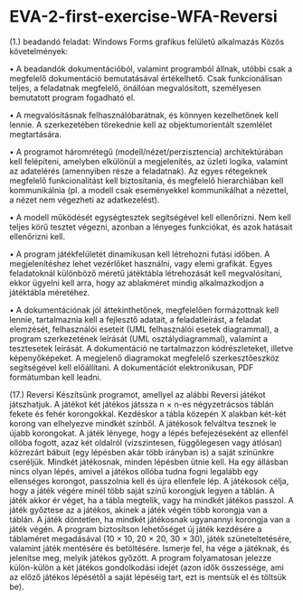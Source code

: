 # EVA-2-first-exercise-WFA-Reversi 

(1.) beadandó feladat: Windows Forms grafikus felületű alkalmazás
Közös követelmények:

  • A beadandók dokumentációból, valamint programból állnak, utóbbi csak a
megfelelő dokumentáció bemutatásával értékelhető. Csak funkcionálisan teljes, a
feladatnak megfelelő, önállóan megvalósított, személyesen bemutatott program
fogadható el.

  • A megvalósításnak felhasználóbarátnak, és könnyen kezelhetőnek kell lennie. A
szerkezetében törekednie kell az objektumorientált szemlélet megtartására.

  • A programot háromrétegű (modell/nézet/perzisztencia) architektúrában kell
felépíteni, amelyben elkülönül a megjelenítés, az üzleti logika, valamint az
adatelérés (amennyiben része a feladatnak). Az egyes rétegeknek megfelelő
funkcionalitást kell biztosítania, és megfelelő hierarchiában kell kommunikálnia
(pl. a modell csak eseményekkel kommunikálhat a nézettel, a nézet nem
végezheti az adatkezelést).

  • A modell működését egységtesztek segítségével kell ellenőrizni. Nem kell teljes
körű tesztet végezni, azonban a lényeges funkciókat, és azok hatásait ellenőrizni
kell.

  • A program játékfelületét dinamikusan kell létrehozni futási időben. A
megjelenítéshez lehet vezérlőket használni, vagy elemi grafikát. Egyes
feladatoknál különböző méretű játéktábla létrehozását kell megvalósítani, ekkor
ügyelni kell arra, hogy az ablakméret mindig alkalmazkodjon a játéktábla
méretéhez.

 • A dokumentációnak jól áttekinthetőnek, megfelelően formázottnak kell lennie,
tartalmaznia kell a fejlesztő adatait, a feladatleírást, a feladat elemzését,
felhasználói eseteit (UML felhasználói esetek diagrammal), a program
szerkezetének leírását (UML osztálydiagrammal), valamint a tesztesetek leírását.
A dokumentáció ne tartalmazzon kódrészleteket, illetve képenyőképeket. A
megjelenő diagramokat megfelelő szerkesztőeszköz segítségével kell előállítani.
A dokumentációt elektronikusan, PDF formátumban kell leadni.

(17.) Reversi
Készítsünk programot, amellyel az alábbi Reversi játékot játszhatjuk.
A játékot két játékos játssza n × n-es négyzetrácsos táblán fekete és fehér
korongokkal. Kezdéskor a tábla közepén X alakban két-két korong van elhelyezve
mindkét színből. A játékosok felváltva tesznek le újabb korongokat. A játék
lényege, hogy a lépés befejezéseként az ellenfél ollóba fogott, azaz két oldalról
(vízszintesen, függőlegesen vagy átlósan) közrezárt bábuit (egy lépésben akár
több irányban is) a saját színünkre cseréljük.
Mindkét játékosnak, minden lépésben ütnie kell. Ha egy állásban nincs olyan
lépés, amivel a játékos ollóba tudna fogni legalább egy ellenséges korongot,
passzolnia kell és újra ellenfele lép. A játékosok célja, hogy a játék végére minél
több saját színű korongjuk legyen a táblán.
A játék akkor ér véget, ha a tábla megtelik, vagy ha mindkét játékos passzol. A
játék győztese az a játékos, akinek a játék végén több korongja van a táblán. A
játék döntetlen, ha mindkét játékosnak ugyanannyi korongja van a játék végén.
A program biztosítson lehetőséget új játék kezdésére a táblaméret megadásával
(10 × 10, 20 × 20, 30 × 30), játék szüneteltetésére, valamint játék mentésére és
betöltésére. Ismerje fel, ha vége a játéknak, és jelenítse meg, melyik játékos
győzött. A program folyamatosan jelezze külön-külön a két játékos gondolkodási
idejét (azon idők összessége, ami az előző játékos lépésétől a saját lépéséig tart,
ezt is mentsük el és töltsük be).
